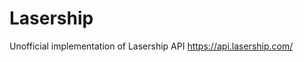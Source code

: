 Lasership
=========================

Unofficial implementation of Lasership API <https://api.lasership.com/>
